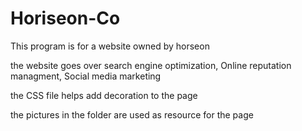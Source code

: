 # Horiseon-Co
This program is for a website owned by horseon 

the website goes over search engine optimization, Online reputation managment, Social media marketing

the CSS file helps add decoration to the page

the pictures in the folder are used as resource for the page